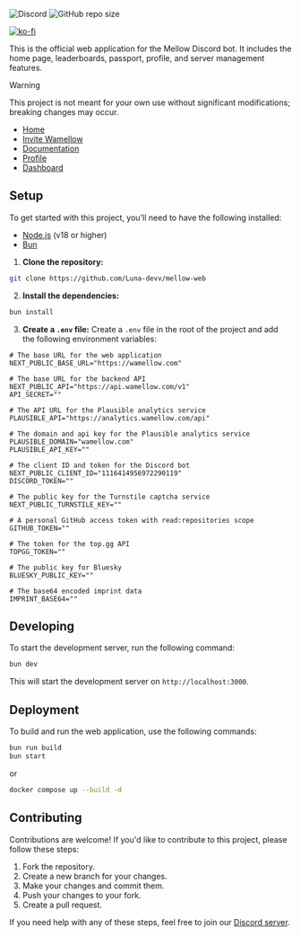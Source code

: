![Discord](https://img.shields.io/discord/828676951023550495?color=5865F2&logo=discord&logoColor=white)
![GitHub repo size](https://img.shields.io/github/repo-size/Luna-devv/mellow-web?maxAge=3600)

[![ko-fi](https://ko-fi.com/img/githubbutton_sm.svg)](https://ko-fi.com/I3I6AFVAP)

This is the official web application for the Mellow Discord bot. It includes the home page, leaderboards, passport, profile, and server management features.

> [!WARNING]
> This project is not meant for your own use without significant modifications; breaking changes may occur.

* [Home](https://wamellow.com)
* [Invite Wamellow](https://wamellow.com/invite)
* [Documentation](https://wamellow.com/docs/index)
* [Profile](https://wamellow.com/profile)
* [Dashboard](https://wamellow.com/dashboard)

## Setup

To get started with this project, you'll need to have the following installed:

* [Node.js](https://nodejs.org/en/) (v18 or higher)
* [Bun](https://bun.sh/)

1. **Clone the repository:**
```bash
git clone https://github.com/Luna-devv/mellow-web
```

2.  **Install the dependencies:**
```bash
bun install
```

3. **Create a `.env` file:**
Create a `.env` file in the root of the project and add the following environment variables:

```env
# The base URL for the web application
NEXT_PUBLIC_BASE_URL="https://wamellow.com"

# The base URL for the backend API
NEXT_PUBLIC_API="https://api.wamellow.com/v1"
API_SECRET=""

# The API URL for the Plausible analytics service
PLAUSIBLE_API="https://analytics.wamellow.com/api"

# The domain and api key for the Plausible analytics service
PLAUSIBLE_DOMAIN="wamellow.com"
PLAUSIBLE_API_KEY=""

# The client ID and token for the Discord bot
NEXT_PUBLIC_CLIENT_ID="1116414956972290119"
DISCORD_TOKEN=""

# The public key for the Turnstile captcha service
NEXT_PUBLIC_TURNSTILE_KEY=""

# A personal GitHub access token with read:repositories scope
GITHUB_TOKEN=""

# The token for the top.gg API
TOPGG_TOKEN=""

# The public key for Bluesky
BLUESKY_PUBLIC_KEY=""

# The base64 encoded imprint data
IMPRINT_BASE64=""
```

## Developing

To start the development server, run the following command:

```bash
bun dev
```

This will start the development server on `http://localhost:3000`.

## Deployment

To build and run the web application, use the following commands:

```bash
bun run build
bun start
```
or
```bash
docker compose up --build -d
```

## Contributing

Contributions are welcome! If you'd like to contribute to this project, please follow these steps:

1.  Fork the repository.
2.  Create a new branch for your changes.
3.  Make your changes and commit them.
4.  Push your changes to your fork.
5.  Create a pull request.

If you need help with any of these steps, feel free to join our [Discord server](https://discord.com/invite/yYd6YKHQZH).
